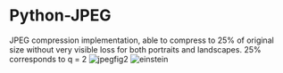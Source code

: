 # Python-JPEG
JPEG compression implementation, able to compress to 25% of original size without very visible loss for both portraits and landscapes.
25% corresponds to q = 2
![jpegfig2](https://user-images.githubusercontent.com/103672622/166431733-c3c8a198-035e-4dc0-93b1-5be9d2d80617.jpg)
![einstein](https://user-images.githubusercontent.com/103672622/166431896-93b23002-7a8d-42f3-ba35-2c57da11d317.png)
